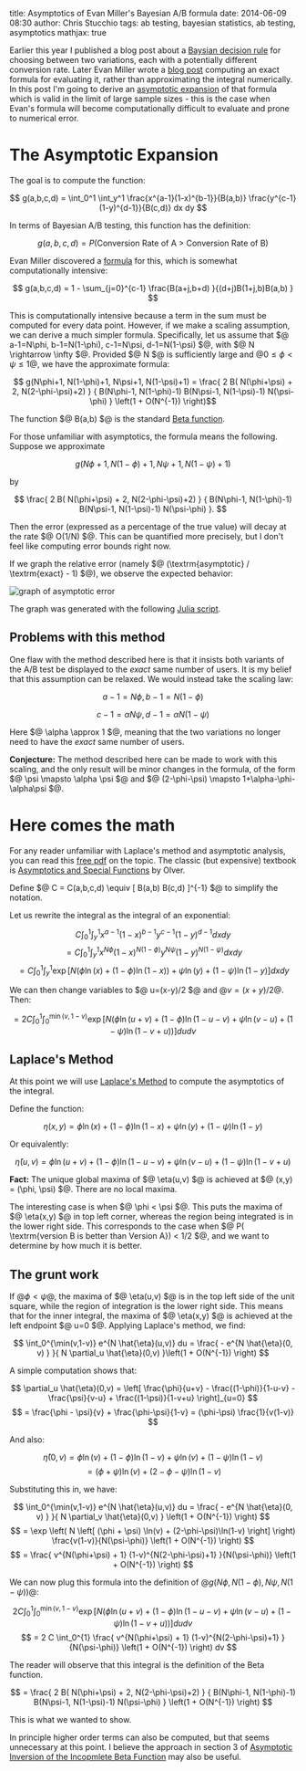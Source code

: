 title: Asymptotics of Evan Miller's Bayesian A/B formula
date: 2014-06-09 08:30
author: Chris Stucchio
tags: ab testing, bayesian statistics, ab testing, asymptotics
mathjax: true


Earlier this year I published a blog post about a [Baysian decision rule](http://www.bayesianwitch.com/blog/2014/bayesian_ab_test.html) for choosing between two variations, each with a potentially different conversion rate. Later Evan Miller wrote a [blog post](http://www.evanmiller.org/bayesian-ab-testing.html) computing an exact formula for evaluating it, rather than approximating the integral numerically. In this post I'm going to derive an [asymptotic expansion](http://en.wikipedia.org/wiki/Asymptotic_expansion) of that formula which is valid in the limit of large sample sizes - this is the case when Evan's formula will become computationally difficult to evaluate and prone to numerical error.

# The Asymptotic Expansion

The goal is to compute the function:

$$ g(a,b,c,d) = \int_0^1 \int_y^1 \frac{x^{a-1}(1-x)^{b-1}}{B(a,b)} \frac{y^{c-1}(1-y)^{d-1}}{B(c,d)} dx dy $$

In terms of Bayesian A/B testing, this function has the definition:

$$ g(a,b,c,d) = P( \textrm{Conversion Rate of A > Conversion Rate of B}) $$

Evan Miller discovered a [formula](http://www.evanmiller.org/bayesian-ab-testing.html) for this, which is somewhat computationally intensive:

$$ g(a,b,c,d) = 1 - \sum_{j=0}^{c-1} \frac{B(a+j,b+d) }{(d+j)B(1+j,b)B(a,b) } $$

This is computationally intensive because a term in the sum must be computed for every data point. However, if we make a scaling assumption, we can derive a much simpler formula. Specifically, let us assume that $@ a-1=N\phi, b-1=N(1-\phi), c-1=N\psi, d-1=N(1-\psi) $@, with $@ N \rightarrow \infty $@. Provided $@ N $@ is sufficiently large and $@ 0 \leq \phi < \psi \leq 1$@, we have the approximate formula:

$$ g(N\phi+1, N(1-\phi)+1, N\psi+1, N(1-\psi)+1) = \frac{ 2 B( N(\phi+\psi) + 2, N(2-\phi-\psi)+2) } { B(N\phi-1, N(1-\phi)-1) B(N\psi-1, N(1-\psi)-1) N(\psi-\phi) } \left(1 + O(N^{-1}) \right)$$

The function $@ B(a,b) $@ is the standard [Beta function](http://en.wikipedia.org/wiki/Beta_function).

For those unfamiliar with asymptotics, the formula means the following. Suppose we approximate

$$ g(N\phi+1, N(1-\phi)+1, N\psi+1, N(1-\psi)+1) $$

by

$$ \frac{ 2 B( N(\phi+\psi) + 2, N(2-\phi-\psi)+2) } { B(N\phi-1, N(1-\phi)-1) B(N\psi-1, N(1-\psi)-1) N(\psi-\phi) }. $$

Then the error (expressed as a percentage of the true value) will decay at the rate $@ O(1/N) $@. This can be quantified more precisely, but I don't feel like computing error bounds right now.

If we graph the relative error (namely $@ (\textrm{asymptotic} / \textrm{exact} - 1) $@), we observe the expected behavior:

![graph of asymptotic error](/blog_media/2014/bayesian_asymptotics/asymptotic_errors.png)

The graph was generated with the following [Julia script](https://gist.github.com/stucchio/1a0abf880eb332175c02).

## Problems with this method

One flaw with the method described here is that it insists both variants of the A/B test be displayed to the *exact* same number of users. It is my belief that this assumption can be relaxed. We would instead take the scaling law:

$$ a-1=N\phi, b-1=N(1-\phi) $$

$$ c-1=\alpha N\psi, d-1=\alpha N(1-\psi) $$

Here $@ \alpha \approx 1 $@, meaning that the two variations no longer need to have the *exact* same number of users.

**Conjecture:** The method described here can be made to work with this scaling, and the only result will be minor changes in the formula, of the form $@ \psi \mapsto \alpha \psi $@ and $@ (2-\phi-\psi) \mapsto 1+\alpha-\phi-\alpha\psi $@.

# Here comes the math

For any reader unfamiliar with Laplace's method and asymptotic analysis, you can read this [free pdf](http://www.pas.rochester.edu/~rajeev/phy493/AsymptoticMethods.pdf) on the topic. The classic (but expensive) textbook is [Asymptotics and Special Functions](http://www.amazon.com/gp/product/1568810695/ref=as_li_tl?ie=UTF8&camp=1789&creative=390957&creativeASIN=1568810695&linkCode=as2&tag=christuc-20&linkId=2PHYJMUHXP65N6M7) by Olver.

Define $@ C = C(a,b,c,d) \equiv [ B(a,b) B(c,d) ]^{-1} $@ to simplify the notation.

Let us rewrite the integral as the integral of an exponential:

$$ C \int_0^1 \int_y^1 x^{a-1}(1-x)^{b-1} y^{c-1}(1-y)^{d-1} dx dy  $$
$$ = C \int_0^1 \int_y^1 x^{N\phi}(1-x)^{N(1-\phi)} y^{N\psi}(1-y)^{N(1-\psi)} dx dy $$
$$ = C \int_0^1 \int_y^1 \exp \left[N \left(\phi \ln(x) + (1-\phi)\ln(1-x) \right) + \psi \ln(y) + (1-\psi) \ln (1-y) \right] dx dy $$

We can then change variables to $@ u=(x-y)/2 $@ and $@ v = (x+y)/2$@. Then:

$$ = 2 C \int_0^{1} \int_0^{\min(v,1-v)}  \exp \left[N \left(\phi \ln(u+v) + (1-\phi)\ln(1-u-v) + \psi \ln(v-u) + (1-\psi) \ln (1-v+u) \right) \right] du dv $$

## Laplace's Method

At this point we will use [Laplace's Method](http://en.wikipedia.org/wiki/Laplace's_method) to compute the asymptotics of the integral.

Define the function:

$$ \eta(x,y) = \phi \ln(x) + (1-\phi)\ln(1-x) + \psi \ln(y) + (1-\psi) \ln (1-y) $$

Or equivalently:

$$ \hat{\eta}(u,v) = \phi \ln(u+v) + (1-\phi)\ln(1-u-v) + \psi \ln(v-u) + (1-\psi) \ln (1-v+u) $$

**Fact:** The unique global maxima of $@ \eta(u,v) $@ is achieved at $@ (x,y) = (\phi, \psi) $@. There are no local maxima.

The interesting case is when $@ \phi < \psi $@. This puts the maxima of $@ \eta(x,y) $@ in top left corner, whereas the region being integrated is in the lower right side. This corresponds to the case when $@ P( \textrm{version B is better than Version A}) < 1/2 $@, and we want to determine by how much it is better.

## The grunt work

If $@ \phi < \psi$@, the maxima of $@ \eta(u,v) $@ is in the top left side of the unit square, while the region of integration is the lower right side. This means that for the inner integral, the maxima of $@ \eta(x,y) $@ is achieved at the left endpoint $@ u=0 $@. Applying Laplace's method, we find:

$$ \int_0^{\min(v,1-v)} e^{N \hat{\eta}(u,v)} du = \frac{ - e^{N \hat{\eta}(0, v) } }{ N \partial_u \hat{\eta}(0,v) }\left(1 + O(N^{-1}) \right) $$

A simple computation shows that:

$$ \partial_u \hat{\eta}(0,v) = \left[ \frac{\phi}{u+v} - \frac{(1-\phi)}{1-u-v} -  \frac{\psi}{v-u} + \frac{(1-\psi)}{1-v+u} \right]_{u=0} $$
$$ = \frac{\phi - \psi}{v} + \frac{\phi-\psi}{1-v} = (\phi-\psi) \frac{1}{v(1-v)} $$

And also:

$$ \hat{\eta}(0,v) = \phi \ln(v) + (1-\phi)\ln(1-v) + \psi \ln(v) + (1-\psi) \ln (1-v) $$
$$ = (\phi + \psi) \ln(v) + (2-\phi-\psi)\ln(1-v) $$

Substituting this in, we have:

$$ \int_0^{\min(v,1-v)} e^{N \hat{\eta}(u,v)} du = \frac{ - e^{N \hat{\eta}(0, v) } }{ N \partial_v \hat{\eta}(0,v) } \left(1 + O(N^{-1}) \right) $$
$$ = \exp \left( N \left[ (\phi + \psi) \ln(v) + (2-\phi-\psi)\ln(1-v) \right] \right) \frac{v(1-v)}{N(\psi-\phi)} \left(1 + O(N^{-1}) \right) $$
$$ = \frac{ v^{N(\phi+\psi) + 1} (1-v)^{N(2-\phi-\psi)+1} }{N(\psi-\phi)} \left(1 + O(N^{-1}) \right) $$

We can now plug this formula into the definition of $@ g( N\phi, N(1-\phi), N\psi, N(1-\psi))$@:

$$ 2 C \int_0^{1} \int_0^{\min(v,1-v)}  \exp \left[N \left(\phi \ln(u+v) + (1-\phi)\ln(1-u-v) + \psi \ln(v-u) + (1-\psi) \ln (1-v+u) \right) \right] du dv $$
$$ = 2 C \int_0^{1} \frac{ v^{N(\phi+\psi) + 1} (1-v)^{N(2-\phi-\psi)+1} }{N(\psi-\phi)} \left(1 + O(N^{-1}) \right) dv $$

The reader will observe that this integral is the definition of the Beta function.

$$ = \frac{ 2 B( N(\phi+\psi) + 2, N(2-\phi-\psi)+2) } { B(N\phi-1, N(1-\phi)-1) B(N\psi-1, N(1-\psi)-1) N(\psi-\phi) } \left(1 + O(N^{-1}) \right) $$

This is what we wanted to show.

In principle higher order terms can also be computed, but that seems unnecessary at this point. I believe the approach in section 3 of [Asymptotic Inversion of the Incopmlete Beta Function](http://oai.cwi.nl/oai/asset/2294/2294A.pdf) may also be useful.
